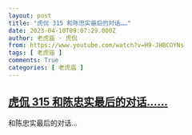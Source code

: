 ```yaml
---
layout: post
title: "虎侃 315 和陈忠实最后的对话……"
date: 2023-04-10T09:07:29.000Z
author: 老虎庙 · 虎侃
from: https://www.youtube.com/watch?v=H9-JHBCOYNs
tags: [ 老虎庙 ]
comments: True
categories: [ 老虎庙 ]
---
```

<!--1681117649000-->
[虎侃 315 和陈忠实最后的对话……](https://www.youtube.com/watch?v=H9-JHBCOYNs)
------

<div>
和陈忠实最后的对话…
</div>
